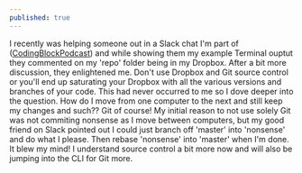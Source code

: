 ```yaml
---
published: true
---
```

I recently was helping someone out in a Slack chat I'm part of ([CodingBlockPodcast](https://codingblocks.net)) and while showing them my example Terminal ouptut they commented on my 'repo' folder being in my Dropbox. After a bit more discussion, they enlightened me. Don't use Dropbox and Git source control or you'll end up saturating your Dropbox with all the various versions and branches of your code. This had never occurred to me so I dove deeper into the question. How do I move from one computer to the next and still keep my changes and such?? Git of course! My initial reason to not use solely Git was not commiting nonsense as I move between computers, but my good friend on Slack pointed out I could just branch off 'master' into 'nonsense' and do what I please. Then rebase 'nonsense' into 'master' when I'm done. It blew my mind! I understand source control a bit more now and will also be jumping into the CLI for Git more.
